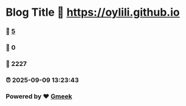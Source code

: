 # Blog Title :link: https://oylili.github.io 
### :page_facing_up: [5](https://oylili.github.io/tag.html) 
### :speech_balloon: 0 
### :hibiscus: 2227 
### :alarm_clock: 2025-09-09 13:23:43 
### Powered by :heart: [Gmeek](https://github.com/Meekdai/Gmeek)
